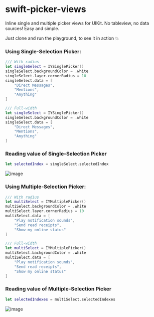 # swift-picker-views
Inline single and multiple picker views for UIKit. No tableview, no data sources! Easy and simple.

Just clone and run the playground, to see it in action 💥

### Using Single-Selection Picker:
```swift
/// With radius
let singleSelect = IYSinglePicker()
singleSelect.backgroundColor = .white
singleSelect.layer.cornerRadius = 10
singleSelect.data = [
    "Direct Messages",
    "Mentions",
    "Anything"
]

/// Full-width
let singleSelect = IYSinglePicker()
singleSelect.backgroundColor = .white
singleSelect.data = [
    "Direct Messages",
    "Mentions",
    "Anything"
]
```

### Reading value of Single-Selection Picker
```swift
let selectedIndex = singleSelect.selectedIndex
```

![image](https://user-images.githubusercontent.com/5227444/151717670-586fa5be-b6b5-454b-9c99-f5a5074c57ed.png)


### Using Multiple-Selection Picker:
```swift
/// With radius
let multiSelect = IYMultiplePicker()
multiSelect.backgroundColor = .white
multiSelect.layer.cornerRadius = 10
multiSelect.data = [
    "Play notification sounds",
    "Send read receipts",
    "Show my online status"
]

/// Full-width
let multiSelect = IYMultiplePicker()
multiSelect.backgroundColor = .white
multiSelect.data = [
    "Play notification sounds",
    "Send read receipts",
    "Show my online status"
]
```

### Reading value of Multiple-Selection Picker
```swift
let selectedIndexes = multiSelect.selectedIndexes
```

![image](https://user-images.githubusercontent.com/5227444/151717830-094225ef-07ed-4bc8-8e6a-856e15e1f868.png)
